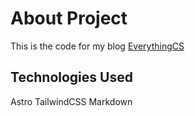 # About Project

This is the code for my blog [EverythingCS](https://everythingcs.dev)

## Technologies Used
Astro
TailwindCSS
Markdown

